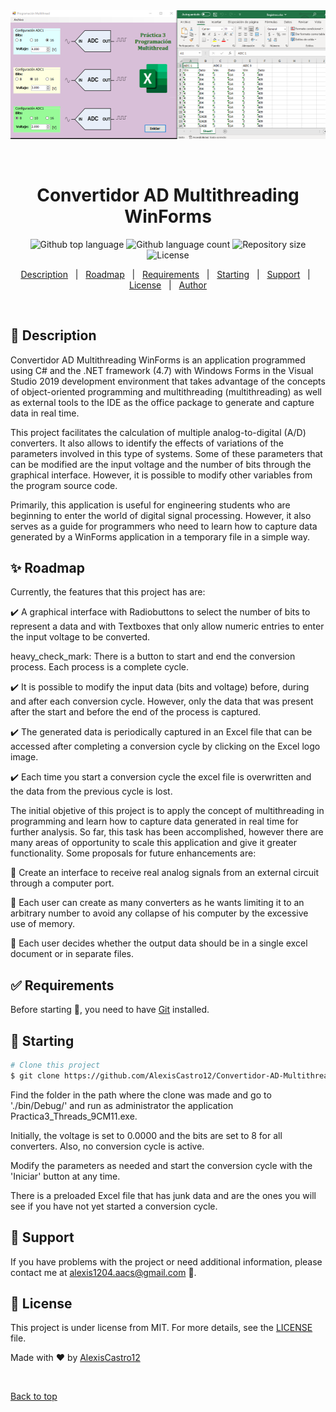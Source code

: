 <div align="center" id="top"> 
  <img src="./Convertidor-AD-Multithreading-WinForms.png" alt="Convertidor AD Multithreading WinForms" />

  &#xa0;
</div>

<h1 align="center">Convertidor AD Multithreading WinForms</h1>

<p align="center">
  <img alt="Github top language" src="https://img.shields.io/github/languages/top/AlexisCastro12/Convertidor-AD-Multithreading-WinForms?color=56BEB8">

  <img alt="Github language count" src="https://img.shields.io/github/languages/count/AlexisCastro12/Convertidor-AD-Multithreading-WinForms?color=56BEB8">

  <img alt="Repository size" src="https://img.shields.io/github/repo-size/AlexisCastro12/Convertidor-AD-Multithreading-WinForms?color=56BEB8">

  <img alt="License" src="https://img.shields.io/github/license/AlexisCastro12/Convertidor-AD-Multithreading-WinForms?color=56BEB8">
</p>


<p align="center">
  <a href="#dart-description">Description</a> &#xa0; | &#xa0; 
  <a href="#sparkles-roadmap">Roadmap</a> &#xa0; | &#xa0;
  <a href="#white_check_mark-requirements">Requirements</a> &#xa0; | &#xa0;
  <a href="#checkered_flag-starting">Starting</a> &#xa0; | &#xa0;
  <a href="#wrench-support">Support</a> &#xa0; | &#xa0;
  <a href="#memo-license">License</a> &#xa0; | &#xa0;
  <a href="https://github.com/AlexisCastro12" target="_blank">Author</a>
</p>

<br>

## :dart: Description ##

Convertidor AD Multithreading WinForms is an application programmed using C# and the .NET framework (4.7) with Windows Forms in the Visual Studio 2019 development environment that takes advantage of the concepts of object-oriented programming and multithreading (multithreading) as well as external tools to the IDE as the office package to generate and capture data in real time.

This project facilitates the calculation of multiple analog-to-digital (A/D) converters. It also allows to identify the effects of variations of the parameters involved in this type of systems. Some of these parameters that can be modified are the input voltage and the number of bits through the graphical interface. However, it is possible to modify other variables from the program source code.

Primarily, this application is useful for engineering students who are beginning to enter the world of digital signal processing. However, it also serves as a guide for programmers who need to learn how to capture data generated by a WinForms application in a temporary file in a simple way.

## :sparkles: Roadmap

Currently, the features that this project has are:

:heavy_check_mark: A graphical interface with Radiobuttons to select the number of bits to represent a data and with Textboxes that only allow numeric entries to enter the input voltage to be converted.

heavy_check_mark: There is a button to start and end the conversion process. Each process is a complete cycle.

:heavy_check_mark: It is possible to modify the input data (bits and voltage) before, during and after each conversion cycle. However, only the data that was present after the start and before the end of the process is captured.

:heavy_check_mark: The generated data is periodically captured in an Excel file that can be accessed after completing a conversion cycle by clicking on the Excel logo image.

:heavy_check_mark: Each time you start a conversion cycle the excel file is overwritten and the data from the previous cycle is lost.

The initial objetive of this project is to apply the concept of multithreading in programming and learn how to capture data generated in real time for further analysis. So far, this task has been accomplished, however there are many areas of opportunity to scale this application and give it greater functionality. Some proposals for future enhancements are:

:pushpin: Create an interface to receive real analog signals from an external circuit through a computer port.

:pushpin: Each user can create as many converters as he wants limiting it to an arbitrary number to avoid any collapse of his computer by the excessive use of memory.

:pushpin: Each user decides whether the output data should be in a single excel document or in separate files.

## :white_check_mark: Requirements

Before starting :checkered_flag:, you need to have [Git](https://git-scm.com) installed.

## :checkered_flag: Starting

```bash
# Clone this project
$ git clone https://github.com/AlexisCastro12/Convertidor-AD-Multithreading-WinForms.git

```

Find the folder in the path where the clone was made and go to './bin/Debug/' and run as administrator the application Practica3_Threads_9CM11.exe.

Initially, the voltage is set to 0.0000 and the bits are set to 8 for all converters. Also, no conversion cycle is active.

Modify the parameters as needed and start the conversion cycle with the 'Iniciar' button at any time.

There is a preloaded Excel file that has junk data and are the ones you will see if you have not yet started a conversion cycle.


## :wrench: Support ##

If you have problems with the project or need additional information, please contact me at <alexis1204.aacs@gmail.com> :e-mail:.

## :memo: License ##

This project is under license from MIT. For more details, see the [LICENSE](LICENSE) file.


Made with :heart: by <a href="https://github.com/AlexisCastro12" target="_blank">AlexisCastro12</a>

&#xa0;

<a href="#top">Back to top</a>
